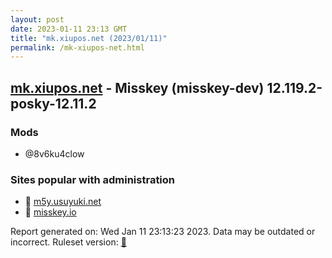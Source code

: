 ```yaml
---
layout: post
date: 2023-01-11 23:13 GMT
title: "mk.xiupos.net (2023/01/11)"
permalink: /mk-xiupos-net.html
---
```



## [mk.xiupos.net](https://mk.xiupos.net) - Misskey (misskey-dev) 12.119.2-posky-12.11.2

### Mods
 * @8v6ku4clow

### Sites popular with administration

* 🐘 [m5y.usuyuki.net](/m5y-usuyuki-net.html)
* 🐘 [misskey.io](/misskey-io.html)

Report generated on: Wed Jan 11 23:13:23 2023. Data may be outdated or incorrect.
Ruleset version: [🧁](/version-cupcake)
